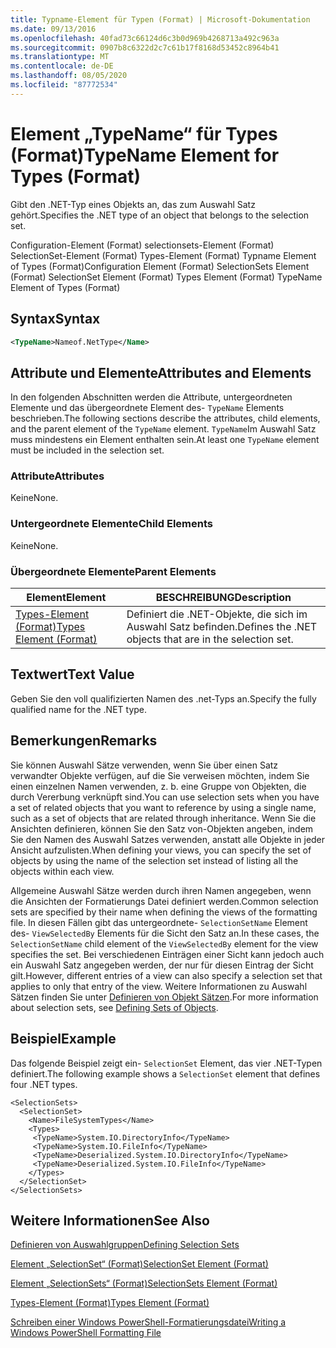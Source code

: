 ```yaml
---
title: Typname-Element für Typen (Format) | Microsoft-Dokumentation
ms.date: 09/13/2016
ms.openlocfilehash: 40fad73c66124d6c3b0d969b4268713a492c963a
ms.sourcegitcommit: 0907b8c6322d2c7c61b17f8168d53452c8964b41
ms.translationtype: MT
ms.contentlocale: de-DE
ms.lasthandoff: 08/05/2020
ms.locfileid: "87772534"
---
```

# <a name="typename-element-for-types-format"></a><span data-ttu-id="44942-102">Element „TypeName“ für Types (Format)</span><span class="sxs-lookup"><span data-stu-id="44942-102">TypeName Element for Types (Format)</span></span>

<span data-ttu-id="44942-103">Gibt den .NET-Typ eines Objekts an, das zum Auswahl Satz gehört.</span><span class="sxs-lookup"><span data-stu-id="44942-103">Specifies the .NET type of an object that belongs to the selection set.</span></span>

<span data-ttu-id="44942-104">Configuration-Element (Format) selectionsets-Element (Format) SelectionSet-Element (Format) Types-Element (Format) Typname Element of Types (Format)</span><span class="sxs-lookup"><span data-stu-id="44942-104">Configuration Element (Format) SelectionSets Element (Format) SelectionSet Element (Format) Types Element (Format) TypeName Element of Types (Format)</span></span>

## <a name="syntax"></a><span data-ttu-id="44942-105">Syntax</span><span class="sxs-lookup"><span data-stu-id="44942-105">Syntax</span></span>

```xml
<TypeName>Nameof.NetType</Name>
```

## <a name="attributes-and-elements"></a><span data-ttu-id="44942-106">Attribute und Elemente</span><span class="sxs-lookup"><span data-stu-id="44942-106">Attributes and Elements</span></span>

<span data-ttu-id="44942-107">In den folgenden Abschnitten werden die Attribute, untergeordneten Elemente und das übergeordnete Element des- `TypeName` Elements beschrieben.</span><span class="sxs-lookup"><span data-stu-id="44942-107">The following sections describe the attributes, child elements, and the parent element of the `TypeName` element.</span></span> <span data-ttu-id="44942-108">`TypeName`Im Auswahl Satz muss mindestens ein Element enthalten sein.</span><span class="sxs-lookup"><span data-stu-id="44942-108">At least one `TypeName` element must be included in the selection set.</span></span>

### <a name="attributes"></a><span data-ttu-id="44942-109">Attribute</span><span class="sxs-lookup"><span data-stu-id="44942-109">Attributes</span></span>

<span data-ttu-id="44942-110">Keine</span><span class="sxs-lookup"><span data-stu-id="44942-110">None.</span></span>

### <a name="child-elements"></a><span data-ttu-id="44942-111">Untergeordnete Elemente</span><span class="sxs-lookup"><span data-stu-id="44942-111">Child Elements</span></span>

<span data-ttu-id="44942-112">Keine</span><span class="sxs-lookup"><span data-stu-id="44942-112">None.</span></span>

### <a name="parent-elements"></a><span data-ttu-id="44942-113">Übergeordnete Elemente</span><span class="sxs-lookup"><span data-stu-id="44942-113">Parent Elements</span></span>

|<span data-ttu-id="44942-114">Element</span><span class="sxs-lookup"><span data-stu-id="44942-114">Element</span></span>|<span data-ttu-id="44942-115">BESCHREIBUNG</span><span class="sxs-lookup"><span data-stu-id="44942-115">Description</span></span>|
|-------------|-----------------|
|[<span data-ttu-id="44942-116">Types-Element (Format)</span><span class="sxs-lookup"><span data-stu-id="44942-116">Types Element (Format)</span></span>](./types-element-for-selectionset-format.md)|<span data-ttu-id="44942-117">Definiert die .NET-Objekte, die sich im Auswahl Satz befinden.</span><span class="sxs-lookup"><span data-stu-id="44942-117">Defines the .NET objects that are in the selection set.</span></span>|

## <a name="text-value"></a><span data-ttu-id="44942-118">Textwert</span><span class="sxs-lookup"><span data-stu-id="44942-118">Text Value</span></span>

<span data-ttu-id="44942-119">Geben Sie den voll qualifizierten Namen des .net-Typs an.</span><span class="sxs-lookup"><span data-stu-id="44942-119">Specify the fully qualified name for the .NET type.</span></span>

## <a name="remarks"></a><span data-ttu-id="44942-120">Bemerkungen</span><span class="sxs-lookup"><span data-stu-id="44942-120">Remarks</span></span>

<span data-ttu-id="44942-121">Sie können Auswahl Sätze verwenden, wenn Sie über einen Satz verwandter Objekte verfügen, auf die Sie verweisen möchten, indem Sie einen einzelnen Namen verwenden, z. b. eine Gruppe von Objekten, die durch Vererbung verknüpft sind.</span><span class="sxs-lookup"><span data-stu-id="44942-121">You can use selection sets when you have a set of related objects that you want to reference by using a single name, such as a set of objects that are related through inheritance.</span></span> <span data-ttu-id="44942-122">Wenn Sie die Ansichten definieren, können Sie den Satz von-Objekten angeben, indem Sie den Namen des Auswahl Satzes verwenden, anstatt alle Objekte in jeder Ansicht aufzulisten.</span><span class="sxs-lookup"><span data-stu-id="44942-122">When defining your views, you can specify the set of objects by using the name of the selection set instead of listing all the objects within each view.</span></span>

<span data-ttu-id="44942-123">Allgemeine Auswahl Sätze werden durch ihren Namen angegeben, wenn die Ansichten der Formatierungs Datei definiert werden.</span><span class="sxs-lookup"><span data-stu-id="44942-123">Common selection sets are specified by their name when defining the views of the formatting file.</span></span> <span data-ttu-id="44942-124">In diesen Fällen gibt das untergeordnete- `SelectionSetName` Element des- `ViewSelectedBy` Elements für die Sicht den Satz an.</span><span class="sxs-lookup"><span data-stu-id="44942-124">In these cases, the `SelectionSetName` child element of the `ViewSelectedBy` element for the view specifies the set.</span></span> <span data-ttu-id="44942-125">Bei verschiedenen Einträgen einer Sicht kann jedoch auch ein Auswahl Satz angegeben werden, der nur für diesen Eintrag der Sicht gilt.</span><span class="sxs-lookup"><span data-stu-id="44942-125">However, different entries of a view can also specify a selection set that applies to only that entry of the view.</span></span> <span data-ttu-id="44942-126">Weitere Informationen zu Auswahl Sätzen finden Sie unter [Definieren von Objekt Sätzen](./defining-selection-sets.md).</span><span class="sxs-lookup"><span data-stu-id="44942-126">For more information about selection sets, see [Defining Sets of Objects](./defining-selection-sets.md).</span></span>

## <a name="example"></a><span data-ttu-id="44942-127">Beispiel</span><span class="sxs-lookup"><span data-stu-id="44942-127">Example</span></span>

<span data-ttu-id="44942-128">Das folgende Beispiel zeigt ein- `SelectionSet` Element, das vier .NET-Typen definiert.</span><span class="sxs-lookup"><span data-stu-id="44942-128">The following example shows a `SelectionSet` element that defines four .NET types.</span></span>

```
<SelectionSets>
  <SelectionSet>
    <Name>FileSystemTypes</Name>
    <Types>
     <TypeName>System.IO.DirectoryInfo</TypeName>
     <TypeName>System.IO.FileInfo</TypeName>
     <TypeName>Deserialized.System.IO.DirectoryInfo</TypeName>
     <TypeName>Deserialized.System.IO.FileInfo</TypeName>
    </Types>
  </SelectionSet>
</SelectionSets>
```

## <a name="see-also"></a><span data-ttu-id="44942-129">Weitere Informationen</span><span class="sxs-lookup"><span data-stu-id="44942-129">See Also</span></span>

[<span data-ttu-id="44942-130">Definieren von Auswahlgruppen</span><span class="sxs-lookup"><span data-stu-id="44942-130">Defining Selection Sets</span></span>](./defining-selection-sets.md)

[<span data-ttu-id="44942-131">Element „SelectionSet“ (Format)</span><span class="sxs-lookup"><span data-stu-id="44942-131">SelectionSet Element (Format)</span></span>](./selectionset-element-format.md)

[<span data-ttu-id="44942-132">Element „SelectionSets“ (Format)</span><span class="sxs-lookup"><span data-stu-id="44942-132">SelectionSets Element (Format)</span></span>](./selectionsets-element-format.md)

[<span data-ttu-id="44942-133">Types-Element (Format)</span><span class="sxs-lookup"><span data-stu-id="44942-133">Types Element (Format)</span></span>](./types-element-for-selectionset-format.md)

[<span data-ttu-id="44942-134">Schreiben einer Windows PowerShell-Formatierungsdatei</span><span class="sxs-lookup"><span data-stu-id="44942-134">Writing a Windows PowerShell Formatting File</span></span>](./writing-a-powershell-formatting-file.md)
